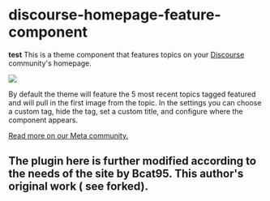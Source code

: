 # discourse-homepage-feature-component

**test** This is a theme component that features topics on your [Discourse](discourse.org/) community's homepage. 

<img src="https://i.imgur.com/cjpowPe.png">

By default the theme will feature the 5 most recent topics tagged featured and will pull in the first image from the topic. In the settings you can choose a custom tag, hide the tag, set a custom title, and configure where the component appears.

[Read more on our Meta community.](https://meta.discourse.org/t/homepage-feature-component/144264)

## The plugin here is further modified according to the needs of the site by Bcat95. This author's original work ( see forked).
